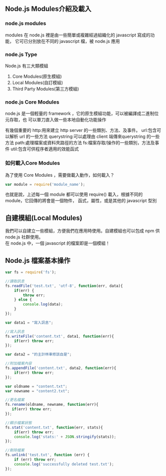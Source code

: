 ## Node.js Modules介紹及載入

### node.js modules
modules 在 node.js 裡是由一些簡單或複雜經過組織化的 javascript 寫成的功能，
它可已分別放在不同的 javascript 檔，被 node.js 應用

### node.js Type
Node.js 有三大類模組
1. Core Modules(原生模組)
2. Local Modules(自訂模組)
3. Third Party Modules(第三方模組)

### node.js Core Modules
node.js 是一個輕量的 framework ，它的原生模組功能，可以被編譯成二進制位元存取，也
可以單刀直入做一些本地自動化功能操作

有幾個重要的
http:用來建立 http server 的一些類別、方法、及事件。
url:包含可以解析 url 的一些方法
querystring:可以處理由 client 端傳來querystring 的一些方法
path:處理檔案或資料夾路徑的方法
fs:檔案存取/操作的一些類別，方法及事件
util:包含可供程序者適用的效能函式

### 如何載入Core Modules
為了使用 Core Modules ，需要做載入動作，如何載入？
```javascript
var module = require('module_name');
```

也就是說，上述每一個 module 都可以使用 require() 載入，根據不同的 module，它回傳的將會是一個物件，
函式，屬性，或是其他的 javascript 型別

## 自建模組(Local Modules)
我們可以自建立一些模組，方便我們在應用時使用。自建模組也可以包成 npm 供 node.js 社群使用。  
在 node.js 中，一個 javascript 的檔案即是一個模組！



## Node.js 檔案基本操作
```javascript
var fs = require('fs');

//讀取訊息
fs.readFile('test.txt', 'utf-8', function(err, data){
    if(err) {
        throw err;
    } else {
        console.log(data);
    }
});

var data1 = "寫入訊息";

//寫入訊息
fs.writeFile('content.txt', data1, function(err){
    if(err) throw err;
});

var data2 = "的主計林車修該自是";

//附加檔案內容
fs.appendFile('content.txt', data2, function(err){
    if(err) throw err;
});

var oldname = "content.txt";
var newname = "content2.txt";

//更名檔案
fs.rename(oldname, newname, function(err){
   if(err) throw err;
});

//顯示檔案狀態
fs.stat('content.txt', function(err, stats){
    if(err) throw err;
    console.log('stats:' + JSON.stringify(stats));
});

//刪除檔案
fs.unlink('test.txt', function (err) {
    if (err) throw err;
    console.log('successfully deleted test.txt');
});
```
